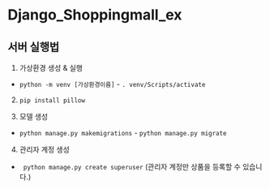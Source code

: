 # Django_Shoppingmall_ex


## 서버 실행법 
1) 가상환경 생성 & 실행 
- ```python -m venv [가상환경이름]``` - ```. venv/Scripts/activate```

2) ```pip install pillow ```

3) 모델 생성
- ```python manage.py makemigrations``` - ```python manage.py migrate``` 

4) 관리자 계정 생성
- ``` python manage.py create superuser``` (관리자 계정만 상품을 등록할 수 있습니다.)
